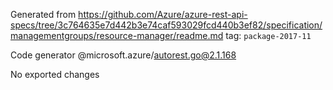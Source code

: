 Generated from https://github.com/Azure/azure-rest-api-specs/tree/3c764635e7d442b3e74caf593029fcd440b3ef82/specification/managementgroups/resource-manager/readme.md tag: `package-2017-11`

Code generator @microsoft.azure/autorest.go@2.1.168

No exported changes